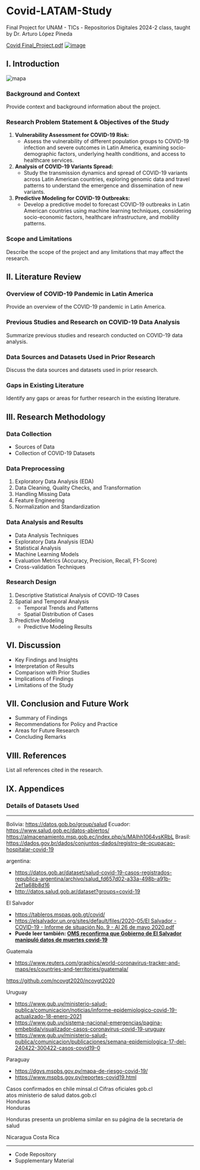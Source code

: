 # Covid-LATAM-Study

Final Project for UNAM - TICs - Repositorios Digitales 2024-2 class, taught by Dr. Arturo López Pineda


[Covid Final_Project.pdf](https://github.com/miguelzpresa/Covid-LATAM-Study/blob/d94ce713be7a00309a500d2914766758c06c5e3c/Covid.pdf)
[![image](https://github.com/user-attachments/assets/6b1d9fe2-cfee-4c1e-abdd-697a475ef164)](https://github.com/miguelzpresa/Covid-LATAM-Study/blob/d94ce713be7a00309a500d2914766758c06c5e3c/Covid.pdf)

## I. Introduction


![mapa](https://github.com/miguelzpresa/Covid-LATAM-Study/assets/49998408/33232a0e-c79c-488c-9e43-18d3782a4c82)

### Background and Context
Provide context and background information about the project.

### Research Problem Statement & Objectives of the Study
1. **Vulnerability Assessment for COVID-19 Risk:**
   - Assess the vulnerability of different population groups to COVID-19 infection and severe outcomes in Latin America, examining socio-demographic factors, underlying health conditions, and access to healthcare services.
2. **Analysis of COVID-19 Variants Spread:**
   - Study the transmission dynamics and spread of COVID-19 variants across Latin American countries, exploring genomic data and travel patterns to understand the emergence and dissemination of new variants.
3. **Predictive Modeling for COVID-19 Outbreaks:**
   - Develop a predictive model to forecast COVID-19 outbreaks in Latin American countries using machine learning techniques, considering socio-economic factors, healthcare infrastructure, and mobility patterns.

### Scope and Limitations
Describe the scope of the project and any limitations that may affect the research.

## II. Literature Review

### Overview of COVID-19 Pandemic in Latin America
Provide an overview of the COVID-19 pandemic in Latin America.

### Previous Studies and Research on COVID-19 Data Analysis
Summarize previous studies and research conducted on COVID-19 data analysis.

### Data Sources and Datasets Used in Prior Research
Discuss the data sources and datasets used in prior research.

### Gaps in Existing Literature
Identify any gaps or areas for further research in the existing literature.

## III. Research Methodology

### Data Collection
- Sources of Data
- Collection of COVID-19 Datasets

### Data Preprocessing
1. Exploratory Data Analysis (EDA)
2. Data Cleaning, Quality Checks, and Transformation
3. Handling Missing Data
4. Feature Engineering
5. Normalization and Standardization

### Data Analysis and Results
- Data Analysis Techniques
- Exploratory Data Analysis (EDA)
- Statistical Analysis
- Machine Learning Models
- Evaluation Metrics (Accuracy, Precision, Recall, F1-Score)
- Cross-validation Techniques

### Research Design
1. Descriptive Statistical Analysis of COVID-19 Cases
2. Spatial and Temporal Analysis
   - Temporal Trends and Patterns
   - Spatial Distribution of Cases
3. Predictive Modeling
   - Predictive Modeling Results

## VI. Discussion

- Key Findings and Insights
- Interpretation of Results
- Comparison with Prior Studies
- Implications of Findings
- Limitations of the Study

## VII. Conclusion and Future Work

- Summary of Findings
- Recommendations for Policy and Practice
- Areas for Future Research
- Concluding Remarks

## VIII. References

List all references cited in the research.

## IX. Appendices

### Details of Datasets Used  
----
Bolivia: https://datos.gob.bo/group/salud                                                                                                                           Ecuador: https://www.salud.gob.ec/datos-abiertos/
https://almacenamiento.msp.gob.ec/index.php/s/MAIhh1064vsKRbL
Brasil: https://dados.gov.br/dados/conjuntos-dados/registro-de-ocupacao-hospitalar-covid-19

argentina:

- https://datos.gob.ar/dataset/salud-covid-19-casos-registrados-republica-argentina/archivo/salud_fd657d02-a33a-498b-a91b-2ef1a68b8d16
- http://datos.salud.gob.ar/dataset?groups=covid-19

El Salvador

- https://tableros.mspas.gob.gt/covid/
- [https://elsalvador.un.org/sites/default/files/2020-05/El Salvador - COVID-19 - Informe de situación No. 9 - Al 26 de mayo 2020.pdf](https://elsalvador.un.org/sites/default/files/2020-05/El%20Salvador%20-%20COVID-19%20-%20Informe%20de%20situaci%C3%B3n%20No.%209%20-%20Al%2026%20de%20mayo%202020.pdf)
- **Puede leer también: [OMS reconfirma que Gobierno de El Salvador manipuló datos de muertes covid-19](https://www.elsalvador.com/noticias/nacional/oms-coronavirus-fallecidos-por-covid-19/953482/2022/)**

Guatemala

- https://www.reuters.com/graphics/world-coronavirus-tracker-and-maps/es/countries-and-territories/guatemala/

https://github.com/ncovgt2020/ncovgt2020

Uruguay

- https://www.gub.uy/ministerio-salud-publica/comunicacion/noticias/informe-epidemiologico-covid-19-actualizado-18-enero-2021
- https://www.gub.uy/sistema-nacional-emergencias/pagina-embebida/visualizador-casos-coronavirus-covid-19-uruguay
- https://www.gub.uy/ministerio-salud-publica/comunicacion/publicaciones/semana-epidemiologica-17-del-240422-300422-casos-covid19-0

Paraguay 

- https://dgvs.mspbs.gov.py/mapa-de-riesgo-covid-19/
- https://www.mspbs.gov.py/reportes-covid19.html

Casos confirmados en chile minsal.cl 
Cifras oficiales gob.cl  
atos ministerio de salud datos.gob.cl  
Honduras  
Honduras

Honduras presenta un problema similar en su página de la secretaria de salud  

Nicaragua
Costa Rica




----

- Code Repository
- Supplementary Material
